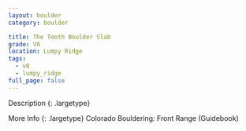 ```yaml
---
layout: boulder
category: boulder

title: The Tooth Boulder Slab
grade: V0
location: Lumpy Ridge
tags:
  - v0
  - lumpy_ridge
full_page: false
---
```


Description
{: .largetype}


More Info
{: .largetype}
Colorado Bouldering: Front Range (Guidebook)

